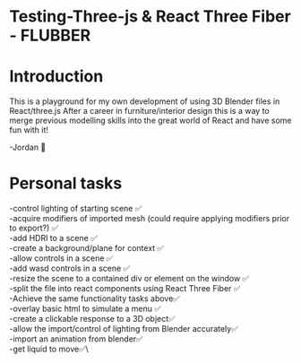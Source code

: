 # Testing-Three-js & React Three Fiber - FLUBBER

# Introduction

This is a playground for my own development of using 3D Blender files in React/three.js
After a career in furniture/interior design this is a way to merge previous modelling skills into the great world of React and have some fun with it!

-Jordan 🐛

# Personal tasks

-control lighting of starting scene  ✅\
-acquire modifiers of imported mesh (could require applying modifiers prior to export?) ✅\
-add HDRI to a scene ✅\
-create a background/plane for context ✅\
-allow controls in a scene ✅\
-add wasd controls in a scene ✅\
-resize the scene to a contained div or element on the window ✅\
-split the file into react components using React Three Fiber ✅\
-Achieve the same functionality tasks above✅\
-overlay basic html to simulate a menu ✅\
-create a clickable response to a 3D object✅\
-allow the import/control of lighting from Blender accurately✅\
-import an animation from blender✅\
-get liquid to move✅\
